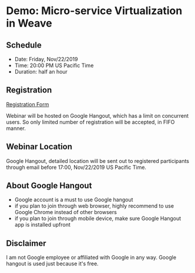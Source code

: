 # Demo: Micro-service Virtualization in Weave

## Schedule 
- Date: Friday, Nov/22/2019
- Time: 20:00 PM US Pacific Time
- Duration: half an hour

## Registration
[Registration Form](https://docs.google.com/forms/d/e/1FAIpQLSdLJ11XWdgs2L1erRzctAgMrbGzhNlXsljP3xJjSKEX6XPCZw/viewform?vc=0&c=0&w=1)

Webinar will be hosted on Google Hangout, which has a limit on concurrent users. So only limited number of registration 
will be accepted, in FIFO manner.

## Webinar Location
Google Hangout, detailed location will be sent out to registered participants through email before 17:00, Nov/22/2019 US 
Pacific Time.

## About Google Hangout
- Google account is a must to use Google hangout
- if you plan to join through web browser, highly recommend to use Google Chrome instead of other browsers
- if you plan to join through mobile device, make sure Google Hangout app is installed upfront

## Disclaimer

I am not Google employee or affiliated with Google in any way. Google hangout is used just because it's free.

 
